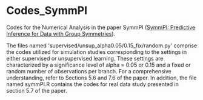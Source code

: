 # Codes_SymmPI
Codes for the Numerical Analysis in the paper SymmPI ([SymmPI: Predictive Inference for Data with Group Symmetries](https://arxiv.org/abs/2312.16160)).

The files named 'supervised/unsup_alpha0.05/0.15_fix/random.py' comprise the codes utilized for simulation studies corresponding to the settings in either supervised or unsupervised learning. These settings are characterized by a significance level of alpha = 0.05 or 0.15 and a fixed or random number of observations per branch. For a comprehensive understanding, refer to Sections 5.6 and 7.6 of the paper. In addition, the file named symmPI.R contains the codes for real data study presented in section 5.7 of the paper.

